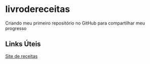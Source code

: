 # livrodereceitas
 Criando meu primeiro repositório no GitHub para compartilhar meu progresso

## Links Úteis
[Site de receitas](https://www.tudogostoso.com.br/)
